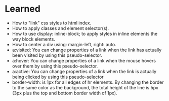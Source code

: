 # Learned

* How to "link" css styles to html index.
* How to apply classes and element selector(s).
* How to use display: inline-block;
    to apply styles in inline elements the way block elements.
* How to center a div using:
    margin-left, right: auto.
* a:visited:
    You can change properties of a link when the link has actually been visited by using this pseudo-selector.
* a:hover:
    You can change properties of a link when the mouse hovers over them by using this pseudo-selector.
* a:active:
    You can change properties of a link when the link is actually being clicked by using this pseudo-selector
* border-width:
     is 1px for all edges of hr elements. By changing the border to the same color as the background, the total height of the line is 5px (3px plus the top and bottom border width of 1px).